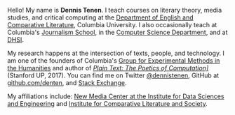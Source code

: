Hello! My name is <b>Dennis Tenen</b>. I teach courses on literary theory,
media studies, and critical computing at the <a
href="http://english.columbia.edu/people/profile/453">Department of English
and Comparative Literature</a>, Columbia University. I also occasionally teach
at Columbia's <a
href="http://www.journalism.columbia.edu/page/1058-the-lede-program-an-introduction-to-data-practices/906">Journalism
School</a>, in the <a
href="https://github.com/denten-courses/computing-context">Computer Science
Department</a>, and at <a href="http://www.dhsi.org/courses.php">DHSI</a>.

<p></p> <p>My research happens at the intersection of texts, people, and
technology. I am one of the founders of Columbia's <a
href="http://xpmethod.plaintext.in/strains.html">Group for Experimental
Methods in the Humanities</a> and author of <i><a href="
http://www.sup.org/books/title/?id=26821">Plain Text: The Poetics of
Computation]</a></i> (Stanford UP, 2017). You can find me on Twitter <a
href="https://twitter.com/dennistenen">@dennistenen</a>, GitHub at <a
href="https://github.com/denten">github.com/denten</a>, and <a
href="http://stackexchange.com/users/2026874/denten?tab=accounts">Stack
Exchange</a>.</p>

<p>My affiliations include: <a href="http://idse.columbia.edu/">New Media
Center at the Institute for Data Sciences and Engineering</a> and <a
href="http://icls.columbia.edu/">Institute for Comparative Literature and
Society</a>.
